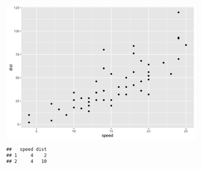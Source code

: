 ![](t1_files/figure-markdown_strict/unnamed-chunk-2-1.png)  

    ##   speed dist
    ## 1     4    2
    ## 2     4   10
